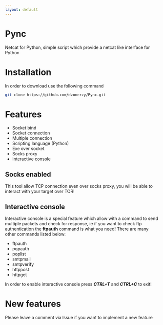 ```yaml
---
layout: default
---
```

# Pync
Netcat for Python, simple script which provide a netcat like interface for Python

# Installation 
In order to download use the following command 

```bash
git clone https://github.com/dzonerzy/Pync.git
```

# Features

- Socket bind
- Socket connection
- Multiple connection
- Scripting language (Python)
- Exe over socket
- Socks proxy
- Interactive console

## Socks enabled
This tool allow TCP connection even over socks proxy, you will be able to interact with your target over TOR!

## Interactive console

Interactive console is a special feature which allow with a command to send multiple packets and check for response, ie if you want to check ftp authentication the **ftpauth** command is what you need! There are many other commands listed below:

- ftpauth 
- popauth
- poplist
- smtpmail
- smtpverify
- httppost
- httpget

In order to enable interactive console press ***CTRL+T*** and ***CTRL+C*** to exit!


# New features

Please leave a comment via Issue if you want to implement a new feature

